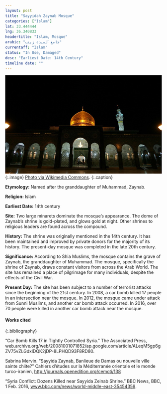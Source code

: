 ```yaml
---
layout: post
title: "Sayyidah Zaynab Mosque"
categories: ["Islam"]
lat: 33.444444
lng: 36.340833
headertitle: "Islam, Mosque"
arabic: "جامع ٱلسيدة زينب"
currentaff: "Islam"
status: "In Use, Damaged"
desc: "Earliest Date: 14th Century"
timeline date: ""
---
```

![Sayyidah Zaynab Mosque](images/zaynab.jpeg)
   {:.image}
[Photo via Wikimedia Commons](https://commons.wikimedia.org/wiki/File:Sayyidah_Zaynab_Mosque,_Damascus_-_11_May_2008_03.jpg).
   {:.caption}

**Etymology:** Named after the granddaughter of Muhammad, Zaynab.

**Religion:** Islam

**Earliest Date:** 14th century 

**Site:** Two large minarets dominate the mosque’s appearance. The dome of Zaynab’s shrine is gold-plated, and glows gold at night. Other shrines to religious leaders are found across the compound. 

**History:** The shrine was originally mentioned in the 14th century. It has been maintained and improved by private donors for the majority of its history. The present-day mosque was completed in the late 20th century. 

**Significance:** According to Shia Muslims, the mosque contains the grave of Zaynab, the granddaughter of Muhammad. The mosque, specifically the shrine of Zaynab, draws constant visitors from across the Arab World. The site has remained a place of pilgrimage for many individuals, despite the effects of the Civil War. 

**Present Day:** The site has been subject to a number of terrorist attacks since the beginning of the 21st century. In 2008, a car bomb killed 17 people in an intersection near the mosque. In 2012, the mosque came under attack from Sunni Muslims, and another car bomb attack occurred. In 2016, over 70 people were killed in another car bomb attack near the mosque. 


#### Works cited

{:.bibliography}

“Car Bomb Kills 17 in Tightly Controlled Syria.” The Associated Press, web.archive.org/web/20081001071852/ap.google.com/article/ALeqM5gp6gZV75vZLGdxlDQK2jDP-8LPHQD93F8RD80.

Sabrina Mervin. “Sayyida Zaynab, Banlieue de Damas ou nouvelle ville sainte chiite?” Cahiers d’études sur la Méditerranée orientale et le monde turco-iranien, http://journals.openedition.org/cemoti/138

“Syria Conflict: Dozens Killed near Sayyida Zeinab Shrine.” BBC News, BBC, 1 Feb. 2016, www.bbc.com/news/world-middle-east-35454359.